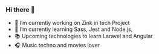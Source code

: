 ### Hi there 👋

- 🔭 I’m currently working on Zink in tech Project
- 🌱 I’m currently learning Sass, Jest and Node.js, 
- 📚 Upcoming technologies to learn Laravel and Angular
- 🎧 Music techno and movies lover
